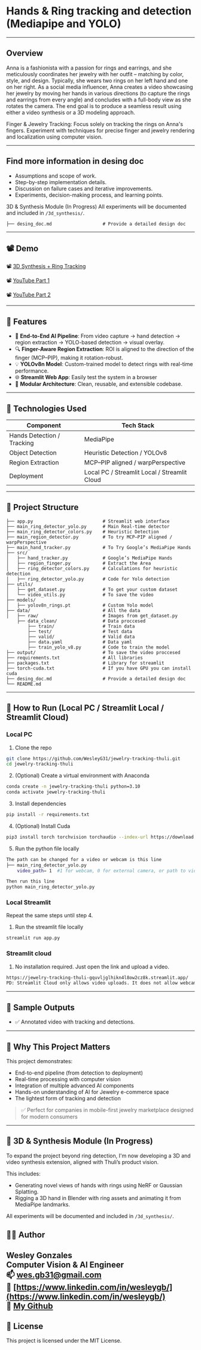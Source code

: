 # Hands & Ring tracking and detection (Mediapipe and YOLO)

---

## Overview

Anna is a fashionista with a passion for rings and earrings, and she meticulously coordinates her jewelry with her outfit – matching by color, style, and design. Typically, she wears two rings on her left hand and one on her right. As a social media influencer, Anna creates a video showcasing her jewelry by moving her hands in various directions (to capture the rings and earrings from every angle) and concludes with a full-body view as she rotates the camera. The end goal is to produce a seamless result using either a video synthesis or a 3D modeling approach.

Finger & Jewelry Tracking:
Focus solely on tracking the rings on Anna's fingers.
Experiment with techniques for precise finger and jewelry rendering and localization using computer vision.

---

## Find more information in desing doc

- Assumptions and scope of work.
- Step-by-step implementation details.
- Discussion on failure cases and iterative improvements.
- Experiments, decision-making process, and learning points.

3D & Synthesis Module (In Progress)
All experiments will be documented and included in `/3d_synthesis/`.
```
├── desing_doc.md                   # Provide a detailed design doc 
```

---

## 📽️ Demo

📽️ [3D Synthesis + Ring Tracking](https://youtu.be/1PjCs4UYd4g)

📽️ [YouTube Part 1](https://youtu.be/q1fTYXFudIs)

📽️ [YouTube Part 2](https://youtu.be/GGSkEnNGisc)


---

## 🚀 Features

- 🧠 **End-to-End AI Pipeline**: From video capture → hand detection → region extraction → YOLO-based detection → visual overlay.
- 🔍 **Finger-Aware Region Extraction**: ROI is aligned to the direction of the finger (MCP–PIP), making it rotation-robust.
- 💡 **YOLOv8n Model**: Custom-trained model to detect rings with real-time performance.
- 🌐 **Streamlit Web App**: Easily test the system in a browser 
- 🧰 **Modular Architecture**: Clean, reusable, and extensible codebase.

---

## 🧠 Technologies Used

| Component                    | Tech Stack                                   |
|------------------------------|----------------------------------------------|
| Hands Detection / Tracking   | MediaPipe                                    |
| Object Detection             | Heuristic Detection / YOLOv8                 |
| Region Extraction            | MCP–PIP aligned / warpPerspective            |
| Deployment                   | Local PC / Streamlit Local / Streamlit Cloud |

---

## 📂 Project Structure

```
├── app.py                          # Streamlit web interface
├── main_ring_detector_yolo.py      # Main Real-time detector
├── main_ring_detector_colors.py    # Heuristic Detection 
├── main_region_detector.py         # To try MCP–PIP aligned / warpPerspective  
├── main_hand_tracker.py            # To Try Google’s MediaPipe Hands
├── src/
│   ├── hand_tracker.py             # Google’s MediaPipe Hands
│   ├── region_finger.py            # Extract the Area 
│   ├── ring_detector_colors.py     # Calculations for heuristic detection
│   ├── ring_detector_yolo.py       # Code for Yolo detection
├── utils/
│   ├── get_dataset.py              # To get your custom dataset
│   └── video_utils.py              # To save the video
├── models/
│   ├── yolov8n_rings.pt            # Custom Yolo model 
├── data/                           # All the data
│   ├── raw/                        # Images from get_dataset.py
    ├── data_clean/                 # Data proccesed
        ├── train/                  # Train data
        ├── test/                   # Test data
        ├── valid/                  # Valid data
        ├── data.yaml               # Data yaml
        ├── train_yolo_v8.py        # Code to train the model
├── output/                         # To save the video proccesed
├── requirements.txt                # All libraries
├── packages.txt                    # Library for streamlit
├── torch-cuda.txt                  # If you have GPU you can install cuda 
├── desing_doc.md                   # Provide a detailed design doc 
└── README.md
```

---

## 🚀 How to Run (Local PC / Streamlit Local / Streamlit Cloud)

### Local PC

1. Clone the repo
```bash
git clone https://github.com/WesleyG31/jewelry-tracking-thuli.git
cd jewelry-tracking-thuli
```

2. (Optional) Create a virtual environment with Anaconda
```bash
conda create -n jewelry-tracking-thuli python=3.10
conda activate jewelry-tracking-thuli
```

3. Install dependencies
```bash
pip install -r requirements.txt
```

4. (Optional) Install Cuda
```bash
pip3 install torch torchvision torchaudio --index-url https://download.pytorch.org/whl/cu126
```

5. Run the python file locally
```bash
The path can be changed for a video or webcam is this line 
├── main_ring_detector_yolo.py 
    video_path= 1  #1 for webcam, 0 for external camera, or path to video file

Then run this line
python main_ring_detector_yolo.py
```

### Local Streamlit

Repeat the same steps until step 4.

1. Run the streamlit file locally
```bash
streamlit run app.py
```
###  Streamlit cloud

1. No installation required. Just open the link and upload a video.
```bash
https://jewelry-tracking-thuli-gquvljglhikn4l8ow2cz8k.streamlit.app/
PD: Streamlit Cloud only allows video uploads. It does not allow webcam use.
```

---

## 📄 Sample Outputs

- ✅ Annotated video with tracking and detections.

---

## 💼 Why This Project Matters

This project demonstrates:
- End-to-end pipeline (from detection to deployment)
- Real-time processing with computer vision
- Integration of multiple advanced AI components
- Hands-on understanding of AI for Jewelry e-commerce space
- The lightest form of tracking and detection

> ✅ Perfect for companies in mobile-first jewelry marketplace designed for modern consumers

---
## 🔮 3D & Synthesis Module (In Progress)

To expand the project beyond ring detection, I'm now developing a 3D and video synthesis extension, aligned with Thuli’s product vision.

This includes:
- Generating novel views of hands with rings using NeRF or Gaussian Splatting.
- Rigging a 3D hand in Blender with ring assets and animating it from MediaPipe landmarks.

All experiments will be documented and included in `/3d_synthesis/`.

## 👨‍💻 Author

**Wesley Gonzales**  
Computer Vision & AI Engineer  
📫 wes.gb31@gmail.com  
🔗 [https://www.linkedin.com/in/wesleygb/](https://www.linkedin.com/in/wesleygb/)  
🤖 [My Github](https://github.com/WesleyG31)
---

## 🪪 License

This project is licensed under the MIT License.